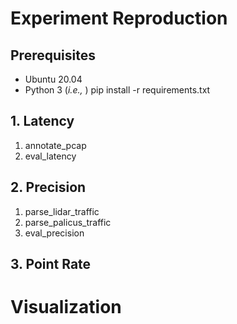 # Experiment Reproduction

## Prerequisites
- Ubuntu 20.04
- Python 3 (*i.e.,*  )
pip install -r requirements.txt

## 1. Latency
1. annotate_pcap
2. eval_latency


## 2. Precision
1. parse_lidar_traffic
2. parse_palicus_traffic
3. eval_precision

## 3. Point Rate


# Visualization
